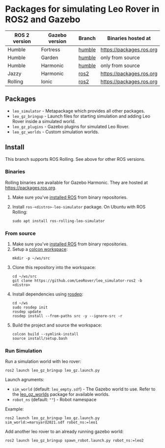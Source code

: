 # Packages for simulating Leo Rover in ROS2 and Gazebo

ROS 2 version | Gazebo version | Branch | Binaries hosted at
-- | -- | -- | --
Humble | Fortress | [humble](https://github.com/LeoRover/leo_simulator-ros2/tree/humble) | https://packages.ros.org
Humble | Garden | [humble](https://github.com/LeoRover/leo_simulator-ros2/tree/humble) | only from source
Humble | Harmonic | [humble](https://github.com/LeoRover/leo_simulator-ros2/tree/humble) | only from source
Jazzy | Harmonic | [ros2](https://github.com/LeoRover/leo_simulator-ros2/tree/ros2) | https://packages.ros.org
Rolling | Ionic | [ros2](https://github.com/LeoRover/leo_simulator-ros2/tree/ros2) | https://packages.ros.org

## Packages
* `leo_simulator` - Metapackage which provides all other packages.
* `leo_gz_bringup` - Launch files for starting simulation and adding Leo Rover inside a simulated world.
* `leo_gz_plugins` - Gazebo plugins for simulated Leo Rover.
* `leo_gz_worlds` - Custom simulation worlds.

## Install

This branch supports ROS Rolling. See above for other ROS versions.

### Binaries

Rolling binaries are available for Gazebo Harmonic. They are hosted at https://packages.ros.org.

1. Make sure you've [installed ROS](https://docs.ros.org/en/rolling/Installation.html) from binary repositories. 

1. Install `ros-<distro>-leo-simulator` package. On Ubuntu with ROS Rolling:
   ```
   sudo apt install ros-rolling-leo-simulator
   ```

### From source

1. Make sure you've [installed ROS](https://docs.ros.org/en/rolling/Installation.html) from binary repositories. 
1. Setup a [colcon workspace](https://docs.ros.org/en/rolling/Tutorials/Beginner-Client-Libraries/Creating-A-Workspace/Creating-A-Workspace.html):
   ```
   mkdir -p ~/ws/src
   ```
1. Clone this repository into the workspace:
   ```
   cd ~/ws/src
   git clone https://github.com/LeoRover/leo_simulator-ros2 -b <distro>
   ```
1. Install dependencies using [rosdep](https://docs.ros.org/en/humble/Tutorials/Intermediate/Rosdep.html#how-do-i-use-the-rosdep-tool):
   ```
   cd ~/ws
   sudo rosdep init
   rosdep update
   rosdep install --from-paths src -y --ignore-src -r
   ```
1. Build the project and source the workspace:
   ```
   colcon build --symlink-install
   source install/setup.bash
   ```
### Run Simulation
Run a simulation world with leo rover:

```
ros2 launch leo_gz_bringup leo_gz.launch.py
```

Launch agruments:
* `sim_world` (default: `leo_empty.sdf`) - The Gazebo world to use. Refer to the [leo_gz_worlds](https://github.com/LeoRover/leo_simulator-ros2/tree/ros2/leo_gz_worlds) package for available worlds.
* `robot_ns` (default: `""`) - Robot namespace
    
Example:

```
ros2 launch leo_gz_bringup leo_gz.launch.py sim_world:=marsyard2021.sdf robot_ns:=leo1
```

Add another leo rover to an already running gazebo world:

```
ros2 launch leo_gz_bringup spawn_robot.launch.py robot_ns:=leo2
```
